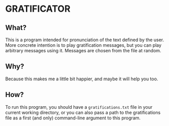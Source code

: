 # GRATIFICATOR

## What?

This is a program intended for pronunciation of the text defined by the user. More concrete
intention is to play gratification messages, but you can play arbitrary messages using it. Messages
are chosen from the file at random.

## Why?

Because this makes me a little bit happier, and maybe it will help you too.

## How?

To run this program, you should have a `gratifications.txt` file in your current working directory,
or you can also pass a path to the gratifications file as a first (and only) command-line argument
to this program.
